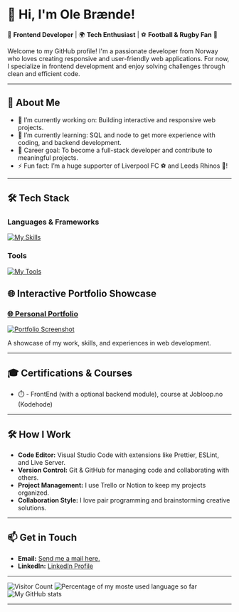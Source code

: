 # 👋 Hi, I'm Ole Brænde!

🎨 **Frontend Developer** | 🌍 **Tech Enthusiast** | ⚽ **Football & Rugby Fan** 🏉

Welcome to my GitHub profile! I'm a passionate developer from Norway who loves creating responsive and user-friendly web applications. For now, I specialize in frontend development and enjoy solving challenges through clean and efficient code.

---

## 🚀 **About Me**

- 🔭 I’m currently working on: Building interactive and responsive web projects.
- 🌱 I’m currently learning: SQL and node to get more experience with coding, and backend development. 
- 💼 Career goal: To become a full-stack developer and contribute to meaningful projects.
- ⚡ Fun fact: I’m a huge supporter of Liverpool FC ⚽ and Leeds Rhinos 🏉!

---

## 🛠️ **Tech Stack**

### **Languages & Frameworks**
[![My Skills](https://skillicons.dev/icons?i=html,css,js,react,node)](https://skillicons.dev)

### **Tools**
[![My Tools](https://skillicons.dev/icons?i=git,github,figma,vscode)](https://skillicons.dev)


## 🌐 **Interactive Portfolio Showcase**

### [🌐 Personal Portfolio](https://your-portfolio-link.com)
[![Portfolio Screenshot](https://i.imgur.com/oGEccg9.png)](https://olebraende.github.io/My-Portfolio/)

A showcase of my work, skills, and experiences in web development.

---

## 🎓 **Certifications & Courses**

- ⏱️ - FrontEnd (with a optional backend module), course at Jobloop.no (Kodehode)

---

## 🛠️ **How I Work**

- **Code Editor:** Visual Studio Code with extensions like Prettier, ESLint, and Live Server.
- **Version Control:** Git & GitHub for managing code and collaborating with others.
- **Project Management:** I use Trello or Notion to keep my projects organized.
- **Collaboration Style:** I love pair programming and brainstorming creative solutions.

---

## 📫 **Get in Touch**

- **Email:** [Send me a mail here.](mailto:olembrande.work@gmail.com)  
- **LinkedIn:** [LinkedIn Profile](https://www.linkedin.com/in/olebrande/)

---

![Visitor Count](https://komarev.com/ghpvc/?username=Olebraende&color=brightgreen)
![Percentage of my moste used language so far](https://github-readme-stats.vercel.app/api/top-langs?username=Olebraende&locale=en&hide_title=false&layout=compact&card_width=320&langs_count=5&theme=ocean_dark&hide_border=false)
![My GitHub stats](https://github-readme-stats.vercel.app/api?username=Olebraende&hide_title=false&hide_rank=false&show_icons=true&include_all_commits=true&count_private=true&disable_animations=false&theme=ocean_dark&locale=en&hide_border=false)


---
